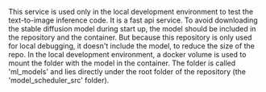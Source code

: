 This service is used only in the local development environment to test the text-to-image inference code. 
It is a fast api service. To avoid downloading the stable diffusion model during start up, the model should be 
included in the repository and the container. But because this repository is only used for local debugging, 
it doesn't include the model, to reduce the size of the repo. In the local development environment, 
a docker volume is used to mount the folder with the model in the container. The folder is called 'ml_models' and 
lies directly under the root folder of the repository (the 'model_scheduler_src' folder). 


